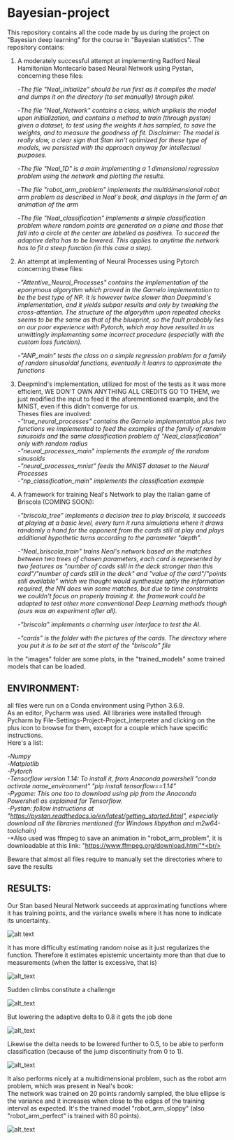 # Bayesian-project
This repository contains all the code made by us during the project on "Bayesian deep learning" for the course in "Bayesian statistics".
The repository contains:


1. A moderately successful attempt at implementing Radford Neal Hamiltonian Montecarlo based Neural Network using Pystan, concerning these files:  <br/> 

    -*The file "Neal_initialize" should be run first as it compiles the model and dumps it on the directory (to set manually)                      through pikel.*  <br/>

    -*The file "Neal_Network" contains a class, which unpikels the model upon initialization, and contains a method to train (through pystan) given a dataset, to test using the weights it has sampled, to save the weights, and to measure the goodness of fit. Disclaimer: The model is really slow, a clear sign that Stan isn't optimized for these type of models, we persisted with the approach anyway for intellectual purposes.* <br/>

    -*The file "Neal_1D" is a main implementing a 1 dimensional regression problem using the network and plotting the results.* <br/>

    -*The file "robot_arm_problem" implements the multidimensional robot arm problem as described in Neal's book, and displays in the form of an animation of the arm* <br/>
    
    -*The file "Neal_classification" implements a simple classification problem where random points are generated on a plane and those that fall into a circle at the center are labelled as positives. To succeed the adaptive delta has to be lowered. This applies to anytime the network has to fit a steep function (in this case a step).*<br/>


2. An attempt at implementing of Neural Processes using Pytorch concerning these files:

      -*"Attentive_Neural_Processes" contains the implementation of the eponymous algorythm which proved in the Garnelo implementation to be the best type of NP. It is however twice slower than Deepmind's implementation, and it yields subpar results and only by tweaking the cross-attention. The structure of the algorythm upon repeated checks seems to be the same as that of the blueprint, so the fault probably lies on our poor experience with Pytorch, which may have resulted in us unwittingly implementing some incorrect procedure (especially with the custom loss function).* <br/>

      -*"ANP_main" tests the class on a simple regression problem for a family of random sinusoidal functions, eventually it leanrs to approximate the functions* <br/>

3. Deepmind's implementation, utilized for most of the tests as it was more efficient, WE DON'T OWN ANYTHING ALL CREDITS GO TO THEM, we just modified the input to feed it the aforementioned example, and the MNIST, even if this didn't converge for us.<br/>
Theses files are involved:<br/>
      -*"true_neural_processes" contains the Garnelo implementation plus two functions we implemented to feed the examples of the family of random sinusoids and the same classification problem of "Neal_classification" only with random radius *<br/>
      -*"neural_processes_main" implements the example of the random sinusoids*<br/>
      -*"neural_processes_mnist" feeds the MNIST dataset to the Neural Processes*<br/>
      -*"np_classification_main" implements the classification example*<br/>
      

4. A framework for training Neal's Network to play the italian game of Briscola (COMING SOON): <br/>

      -*"briscola_tree" implements a decision tree to play briscola, it succeeds at playing at a basic level, every turn it runs simulations where it draws randomly a hand for the opponent from the cards still at play and plays additional hypothetic turns according to the parameter "depth".* <br/>

      -*"Neal_briscola_train" trains Neal's network based on the matches between two trees of chosen parameters, each card is represented by two features as "number of cards still in the deck stronger than this card"/"number of cards still in the deck" and "value of the card"/"points still available" which we thought would synthesize aptly the information required, the NN does win some matches, but due to time constraints we couldn't focus on properly training it. the framework could be adapted to test other more conventional Deep Learning methods though (ours was an experiment after all).* <br/>

      -*"briscola" implements a charming user interface to test the AI.* <br/>

      -*"cards" is the folder with the pictures of the cards. The directory where you put it is to be set at the start of the "briscola" file* <br/>
      
In the "images" folder are some plots, in the "trained_models" some trained models that can be loaded.


ENVIRONMENT:<br/> 
---------------
all files were run on a Conda environment using Python 3.6.9.<br/> 
As an editor, Pycharm was used.
All libraries were installed through Pycharm by File-Settings-Project-Project_interpreter and clicking on the plus icon to browse for them, except for a couple which have specific instructions.<br/> 
Here's a list:<br/> 

-*Numpy*<br/> 
-*Matplotlib*<br/> 
-*Pytorch*<br/> 
-*Tensorflow version 1.14: To install it, from Anaconda powershell "conda activate name_environment"  "pip install tensorflow==1.14"*<br/> 
-*Pygame: This one too to download using pip from the Anaconda Powershell as explained for Tensorflow.*<br/> 
-*Pystan: follow instructions at "https://pystan.readthedocs.io/en/latest/getting_started.html", especially download all the libraries mentioned (for Windows libpython and m2w64-toolchain)*<br/> 
-*Also used was ffmpeg to save an animation in "robot_arm_problem", it is downloadable at this link: "https://www.ffmpeg.org/download.html"*<br/> 

Beware that almost all files require to manually set the directories where to save the results<br/> 


RESULTS:<br/>
-------------
Our Stan based Neural Network succeeds at approximating functions where it has training points, and the variance swells where it has none to indicate its uncertainty.

![alt text](https://github.com/CaloPando/Bayesian-project/blob/master/images/train_on_range2.png)

It has more difficulty estimating random noise as it just regularizes the function. Therefore it estimates epistemic uncertainty more than that due to measurements (when the latter is excessive, that is)

![alt_text](https://github.com/CaloPando/Bayesian-project/blob/master/images/regression_perturbed_high_noise.png)

Sudden climbs constitute a challenge

![alt_text](https://github.com/CaloPando/Bayesian-project/blob/master/images/delta_099.png)

But lowering the adaptive delta to 0.8 it gets the job done

![alt_text](https://github.com/CaloPando/Bayesian-project/blob/master/images/xcubo_delta08.png)

Likewise the delta needs to be lowered further to 0.5, to be able to perform classification (because of the jump discontinuity from 0 to 1).

![alt_text](https://github.com/CaloPando/Bayesian-project/blob/master/images/Neal_classification.png)

It also performs nicely at a multidimensional problem, such as the robot arm problem, which was present in Neal's book:<br/>
The network was trained on 20 points randomly sampled, the blue ellipse is the variance and it increases when close to the edges of the training interval as expected. It's the trained model "robot_arm_sloppy" (also "robot_arm_perfect" is trained with 80 points). 

![alt_text](https://github.com/CaloPando/Bayesian-project/blob/master/images/frame_robot_arm.PNG)



